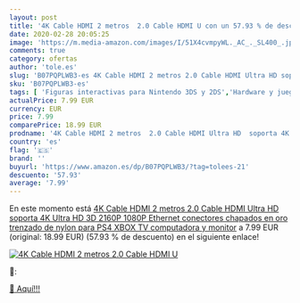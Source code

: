 ```yaml
---
layout: post
title: '4K Cable HDMI 2 metros  2.0 Cable HDMI U con un 57.93 % de descuento'
date: 2020-02-28 20:05:25
image: 'https://m.media-amazon.com/images/I/51X4cvmpyWL._AC_._SL400_.jpg'
comments: true
category: ofertas
author: 'tole.es'
slug: 'B07PQPLWB3-es 4K Cable HDMI 2 metros 2.0 Cable HDMI Ultra HD soporta 4K...'
sku: 'B07PQPLWB3-es'
tags: [ 'Figuras interactivas para Nintendo 3DS y 2DS','Hardware y juegos para Nintendo 3DS y 2DS','Hardware y juegos para Nintendo Switch','Juegos para Nintendo Switch','Sistemas precursores y micro consolas','Videojuegos','ps4','xbox', ]
actualPrice: 7.99 EUR
currency: EUR
price: 7.99
comparePrice: 18.99 EUR
prodname: '4K Cable HDMI 2 metros  2.0 Cable HDMI Ultra HD  soporta 4K Ultra HD  3D  2160P  1080P  Ethernet  conectores chapados en oro trenzado de nylon para PS4  XBOX  TV  computadora y monitor'
country: 'es'
flag: '🇪🇸'
brand: ''
buyurl: 'https://www.amazon.es/dp/B07PQPLWB3/?tag=tolees-21'
descuento: '57.93'
average: '7.99'
---
```


En este momento está [4K Cable HDMI 2 metros  2.0 Cable HDMI Ultra HD  soporta 4K Ultra HD  3D  2160P  1080P  Ethernet  conectores chapados en oro trenzado de nylon para PS4  XBOX  TV  computadora y monitor](https://www.amazon.es/dp/B07PQPLWB3/?tag=tolees-21) a 7.99 EUR (original: 18.99 EUR) (57.93 %  de descuento) en el siguiente enlace!

[![4K Cable HDMI 2 metros  2.0 Cable HDMI U](https://m.media-amazon.com/images/I/51X4cvmpyWL._AC_._SL400_.jpg)](https://www.amazon.es/dp/B07PQPLWB3/?tag=tolees-21)

🔎:


[🛒 Aquí!!!](https://www.amazon.es/dp/B07PQPLWB3/?tag=tolees-21)
